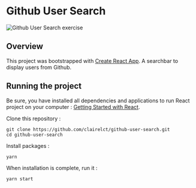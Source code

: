 # Github User Search

![Github User Search exercise](http://image.noelshack.com/fichiers/2021/25/4/1624488748-screencapture-localhost-3001-2021-06-24-00-45-32.png)

## Overview

This project was bootstrapped with [Create React App](https://github.com/facebook/create-react-app).
A searchbar to display users from Github. <br />

## Running the project

Be sure, you have installed all dependencies and applications to run React project on your computer : [Getting Started with React](https://reactjs.org/docs/getting-started.html).

Clone this repository :

```
git clone https://github.com/clairelct/github-user-search.git
cd github-user-search
```

Install packages :

```
yarn
```

When installation is complete, run it :

```
yarn start
```
